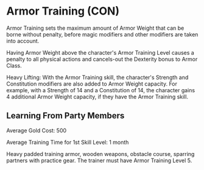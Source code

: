 # Armor Training (CON)

Armor Training sets the maximum amount of Armor Weight that can be borne without penalty, before magic modifiers and other modifiers are taken into account.

Having Armor Weight above the character's Armor Training Level causes a penalty to all physical actions and cancels-out the Dexterity bonus to Armor Class.

Heavy Lifting: With the Armor Training skill, the character's Strength and Constitution modifiers are also added to Armor Weight capacity. For example, with a Strength of 14 and a Constitution of 14, the character gains 4 additional Armor Weight capacity, if they have the Armor Training skill.

## Learning From Party Members

Average Gold Cost: 500

Average Training Time for 1st Skill Level: 1 month

Heavy padded training armor, wooden weapons, obstacle course, sparring partners with practice gear. The trainer must have Armor Training Level 5.
